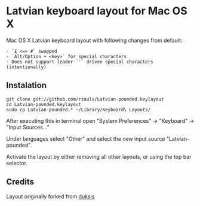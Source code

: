 Latvian keyboard layout for Mac OS X
============================================

Mac OS X Latvian keyboard layout with following changes from default:

    - `£ <=> #` swapped
    - `Alt/Option + <key>` for special characters
    - Does not support leader-`'` driven special characters (intentionally)

Instalation
-----------

````terminal
git clone git://github.com/rzauls/Latvian-pounded.keylayout
cd Latvian-pounded.keylayout
sudo cp Latvian-pounded.* ~/Library/Keyboard\ Layouts/
````

After executing this in terminal open "System Preferences" -> "Keyboard" -> "Input Sources..."

Under languages select "Other" and select the new input source "Latvian-pounded".

Activate the layout by either removing all other layouts, or using the top bar selector.

Credits
-------

Layout originally forked from [duksis](https://github.com/duksis/Latvian-pounded.keylayout)

